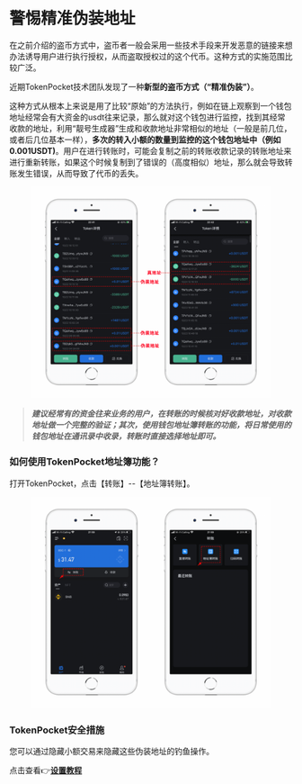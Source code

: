 # 警惕精准伪装地址

在之前介绍的盗币方式中，盗币者一般会采用一些技术手段来开发恶意的链接来想办法诱导用户进行执行授权，从而盗取授权过的这个代币。这种方式的实施范围比较广泛。

近期TokenPocket技术团队发现了一种**新型的盗币方式（“精准伪装”）**。

这种方式从根本上来说是用了比较“原始”的方法执行，例如在链上观察到一个钱包地址经常会有大资金的usdt往来记录，那么就对这个钱包进行监控，找到其经常收款的地址，利用“靓号生成器”生成和收款地址非常相似的地址（一般是前几位，或者后几位基本一样），**多次的转入小额的数量到监控的这个钱包地址中（例如0.001USDT)**。用户在进行转账时，可能会复制之前的转账收款记录的转账地址来进行重新转账，如果这个时候复制到了错误的（高度相似）地址，那么就会导致转账发生错误，从而导致了代币的丢失。

<figure><img src="../../.gitbook/assets/image (13).png" alt=""><figcaption></figcaption></figure>

> _**建议经常有的资金往来业务的用户，在转账的时候核对好收款地址，对收款地址做一个完整的验证；其次，使用钱包地址簿转账的功能，将日常使用的钱包地址在通讯录中收录，转账时直接选择地址即可。**_

### 如何使用TokenPocket地址簿功能？

打开TokenPocket，点击【转账】--【地址簿转账】。

<figure><img src="../../.gitbook/assets/image (7) (2).png" alt=""><figcaption></figcaption></figure>

### TokenPocket安全措施

您可以通过隐藏小额交易来隐藏这些伪装地址的钓鱼操作。

点击查看👉[**设置教程**](https://help.tokenpocket.pro/cn/secirity-knowledge/protective-measures/hide)
